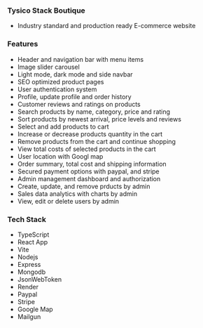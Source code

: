 ### Tysico Stack Boutique
  - Industry standard and production ready E-commerce website

### Features
  - Header and navigation bar with menu items
  - Image slider carousel
  - Light mode, dark mode and side navbar
  - SEO optimized product pages
  - User authentication system
  - Profile, update profile and order history
  - Customer reviews and ratings on products
  - Search products by name, category, price and rating
  - Sort products by newest arrival, price levels and reviews
  - Select and add products to cart
  - Increase or decrease products quantity in the cart
  - Remove products from the cart and continue shopping
  - View total costs of selected products in the cart
  - User location with Googl map
  - Order summary, total cost and shipping information
  - Secured payment options with paypal, and stripe
  - Admin management dashboard and authorization
  - Create, update, and remove prducts by admin
  - Sales data analytics with charts by admin
  - View, edit or delete users by admin


### Tech Stack
  - TypeScript
  - React App
  - Vite
  - Nodejs
  - Express
  - Mongodb
  - JsonWebToken
  - Render
  - Paypal
  - Stripe
  - Google Map
  - Mailgun